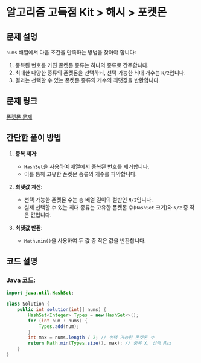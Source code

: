 # 알고리즘 고득점 Kit > 해시 > 포켓몬

## 문제 설명
`nums` 배열에서 다음 조건을 만족하는 방법을 찾아야 합니다:
1. 중복된 번호를 가진 폰켓몬 종류는 하나의 종류로 간주합니다.
2. 최대한 다양한 종류의 폰켓몬을 선택하되, 선택 가능한 최대 개수는 `N/2`입니다.
3. 결과는 선택할 수 있는 폰켓몬 종류의 개수의 최댓값을 반환합니다.

## 문제 링크
[폰켓몬 문제](https://school.programmers.co.kr/learn/courses/30/lessons/1845)

## 간단한 풀이 방법
1. **중복 제거**:  
   - `HashSet`을 사용하여 배열에서 중복된 번호를 제거합니다.  
   - 이를 통해 고유한 폰켓몬 종류의 개수를 파악합니다.

2. **최댓값 계산**:  
   - 선택 가능한 폰켓몬 수는 총 배열 길이의 절반인 `N/2`입니다.  
   - 실제 선택할 수 있는 최대 종류는 고유한 폰켓몬 수(`HashSet` 크기)와 `N/2` 중 작은 값입니다.

3. **최댓값 반환**:  
   - `Math.min()`을 사용하여 두 값 중 작은 값을 반환합니다.

## 코드 설명

### Java 코드:
```java
import java.util.HashSet;

class Solution {
    public int solution(int[] nums) {
        HashSet<Integer> Types = new HashSet<>();
        for (int num : nums) {
            Types.add(num);
        }
        int max = nums.length / 2; // 선택 가능한 폰켓몬 수
        return Math.min(Types.size(), max); // 중복 X, 선택 Max
    }
}
